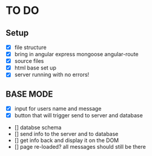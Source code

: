# TO DO 

## Setup 
- [x] file structure 
- [x] bring in angular express mongoose angular-route 
- [x] source files 
- [x] html base set up 
- [x] server running with no errors! 

## BASE MODE 
- [x] input for users name and message 
- [x] button that will trigger send to server and database
- [] databse schema  
- [] send info to the server and to database 
- [] get info back and display it on the DOM 
- [] page re-loaded? all messages should still be there 

